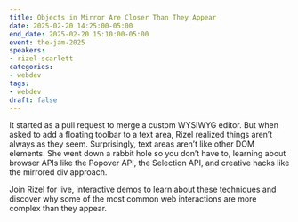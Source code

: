 ```yaml
---
title: Objects in Mirror Are Closer Than They Appear
date: 2025-02-20 14:25:00-05:00
end_date: 2025-02-20 15:10:00-05:00
event: the-jam-2025
speakers:
- rizel-scarlett
categories:
- webdev
tags:
- webdev
draft: false
---
```


It started as a pull request to merge a custom WYSIWYG editor. But when asked to add a floating toolbar to a text area, Rizel realized things aren’t always as they seem. Surprisingly, text areas aren’t like other DOM elements. She went down a rabbit hole so you don’t have to, learning about browser APIs like the Popover API, the Selection API, and creative hacks like the mirrored div approach.

Join Rizel for live, interactive demos to learn about these techniques and discover why some of the most common web interactions are more complex than they appear.
